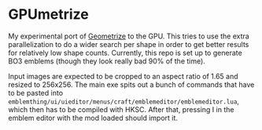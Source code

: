 # GPUmetrize
My experimental port of [Geometrize](https://www.geometrize.co.uk/) to the GPU. This tries to use the extra parallelization to do a wider search per shape in order to get better results for relatively low shape counts. Currently, this repo is set up to generate BO3 emblems (though they look really bad 90% of the time).

Input images are expected to be cropped to an aspect ratio of 1.65 and resized to 256x256. The main exe spits out a bunch of commands that have to be pasted into `emblemthing/ui/uieditor/menus/craft/emblemeditor/emblemeditor.lua`, which then has to be compiled with HKSC. After that, pressing I in the emblem editor with the mod loaded should import it.